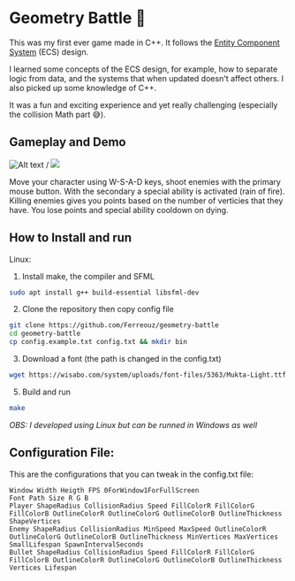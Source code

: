 # Geometry Battle 🚀

This was my first ever game made in C++. It follows the [Entity Component System](https://austinmorlan.com/posts/entity_component_system/) (ECS) design. 

I learned some concepts of the ECS design, for example, how to separate logic from data, and the systems that when updated doesn't affect others. I also picked up some knowledge of C++.

It was a fun and exciting experience and yet really challenging (especially the collision Math part 😅).

## Gameplay and Demo

![Alt text](demo.gif) / ![](demo.gif)

Move your character using W-S-A-D keys, shoot enemies with the primary mouse button. With the secondary a special ability is activated (rain of fire).
Killing enemies gives you points based on the number of verticies that they have. You lose points and special ability cooldown on dying.

## How to Install and run

Linux:

1. Install make, the compiler and SFML
```bash 
sudo apt install g++ build-essential libsfml-dev
```

2. Clone the repository then copy config file
```bash
git clone https://github.com/Ferreouz/geometry-battle
cd geometry-battle
cp config.example.txt config.txt && mkdir bin
```

3. Download a font (the path is changed in the config.txt)
```bash
wget https://wisabo.com/system/uploads/font-files/5363/Mukta-Light.ttf && mv Mukta-Light.ttf mukta.ttf
```

5. Build and run
```bash
make
```

_OBS: I developed using Linux but can be runned in Windows as well_

## Configuration File:

This are the configurations that you can tweak in the config.txt file:

```text
Window Width Heigth FPS 0ForWindow1ForFullScreen
Font Path Size R G B
Player ShapeRadius CollisionRadius Speed FillColorR FillColorG FillColorB OutlineColorR OutlineColorG OutlineColorB OutlineThickness ShapeVertices
Enemy ShapeRadius CollisionRadius MinSpeed MaxSpeed OutlineColorR OutlineColorG OutlineColorB OutlineThickness MinVertices MaxVertices SmallLifespan SpawnIntervalSeconds
Bullet ShapeRadius CollisionRadius Speed FillColorR FillColorG FillColorB OutlineColorR OutlineColorG OutlineColorB OutlineThickness Vertices Lifespan
```
